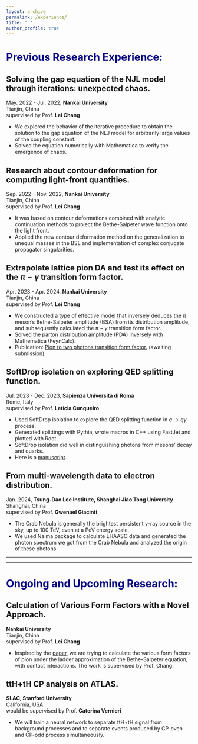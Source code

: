 ```yaml
---
layout: archive
permalink: /experience/
title: " "
author_profile: true
---
```




# <font color="#000080">Previous Research Experience:</font>

## Solving the gap equation of the NJL model through iterations: unexpected chaos.
May. 2022 - Jul. 2022, **Nankai University**  
Tianjin, China  
supervised by Prof. **Lei Chang**
- We explored the behavior of the iterative procedure to obtain the solution to the gap equation of the NLJ model for arbitrarily large values of the coupling constant.
- Solved the equation numerically with Mathematica to verify the emergence of chaos.

## Research about contour deformation for computing light-front quantities.
Sep. 2022 - Nov. 2022, **Nankai University**  
Tianjin, China  
supervised by Prof. **Lei Chang**
- It was based on contour deformations combined with analytic continuation methods to project the Bethe-Salpeter wave function onto the light front.
- Applied the new contour deformation method on the generalization to unequal masses in the BSE and implementation of complex conjugate propagator singularities.

## Extrapolate lattice pion DA and test its effect on the $\pi-\gamma$ transition form factor.
Apr. 2023 - Apr. 2024, **Nankai University**  
Tianjin, China  
supervised by Prof. **Lei Chang**
- We constructed a type of effective model that inversely deduces the $\pi$ meson’s Bethe-Salpeter amplitude (BSA) from its distribution amplitude, and subsequently calculated the $\pi-\gamma$ transition form factor.
- Solved the parton distribution amplitude (PDA) inversely with Mathematica (FeynCalc).
- Publication: [Pion to two photons transition form factor.](../assets/Pion_to_two_photons_transition_form_factor.pdf) (awaiting submission)

## SoftDrop isolation on exploring QED splitting function.
Jul. 2023 - Dec. 2023, **Sapienza Università di Roma**  
Rome, Italy  
supervised by Prof. **Letícia Cunqueiro**
- Used SoftDrop isolation to explore the QED splitting function in $q → q\gamma$ process.
- Generated splittings with Pythia, wrote macros in C++ using FastJet and plotted with Root.
- SoftDrop isolation did well in distinguishing photons from mesons’ decay and quarks.
- Here is a [manuscript](../assets/A%20Fundemental%20Study%20on%20Photon%20Isolation.pdf).

## From multi-wavelength data to electron distribution.
Jan. 2024, **Tsung-Dao Lee Institute, Shanghai Jiao Tong University**  
Shanghai, China  
supervised by Prof. **Gwenael Giacinti**
- The Crab Nebula is generally the brightest persistent $\gamma$-ray source in the sky, up to 100 TeV, even at a PeV energy scale.
- We used Naima package to calculate LHAASO data and generated the photon spectrum we got from the Crab Nebula and analyzed the origin of these photons.

---
---

# <font color="#000080">Ongoing and Upcoming Research:</font>

## Calculation of Various Form Factors with a Novel Approach.
**Nankai University**  
Tianjin, China  
supervised by Prof. **Lei Chang**
- Inspired by the [paper](https://arxiv.org/abs/2211.06635), we are trying to calculate the various form factors of pion under the ladder approximation of the Bethe-Salpeter equation, with contact interactions. The work
is supervised by Prof. Chang.

## ttH+tH CP analysis on ATLAS.
**SLAC, Stanford University**  
California, USA  
would be supervised by Prof. **Caterina Vernieri**
- We will train a neural network to separate ttH+tH signal from background processes and to separate events produced by CP-even and CP-odd process simultaneously.
